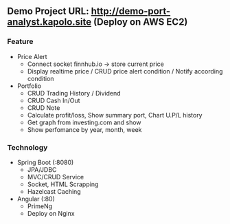 ## Demo Project URL: http://demo-port-analyst.kapolo.site (Deploy on AWS EC2)
### Feature
   - Price Alert
      + Connect socket finnhub.io -> store current price 
      + Display realtime price / CRUD price alert condition / Notify according condition
   - Portfolio
      + CRUD Trading History / Dividend
      + CRUD Cash In/Out
      + CRUD Note
      + Calculate profit/loss, Show summary port, Chart U.P/L history
      + Get graph from investing.com and show
      + Show perfomance by year, month, week
### Technology
   - Spring Boot (:8080)
      + JPA/JDBC
      + MVC/CRUD Service
      + Socket, HTML Scrapping
      + Hazelcast Caching
   - Angular (:80)
      + PrimeNg
      + Deploy on Nginx
    

